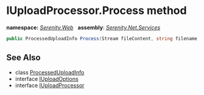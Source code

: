 # IUploadProcessor.Process method
**namespace:** *[Serenity.Web](../../README.md#serenity.web-namespace)*   **assembly**: *[Serenity.Net.Services](../../README.md)*

```csharp
public ProcessedUploadInfo Process(Stream fileContent, string filename, IUploadOptions options)
```

## See Also

* class [ProcessedUploadInfo](../ProcessedUploadInfo.md)
* interface [IUploadOptions](../Serenity.Net.Core/../../Serenity.ComponentModel/IUploadOptions.md)
* interface [IUploadProcessor](../IUploadProcessor.md)